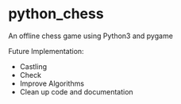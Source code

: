 # python_chess
An offline chess game using Python3 and pygame

Future Implementation:
- Castling
- Check
- Improve Algorithms
- Clean up code and documentation

